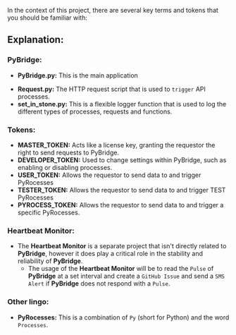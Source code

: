 In the context of this project, there are several key terms and tokens that you should be familiar with:

## Explanation:
### PyBridge:
- **PyBridge.py:** This is the main application
* **Request.py:** The HTTP request script that is used to ``trigger`` API processes.
* **set_in_stone.py:** This is a flexible logger function that is used to log the different types of processes, requests and functions.

### Tokens:
- **MASTER_TOKEN:** Acts like a license key, granting the requestor the right to send requests to PyBridge.
- **DEVELOPER_TOKEN:** Used to change settings within PyBridge, such as enabling or disabling processes.
- **USER_TOKEN:** Allows the requestor to send data to and trigger PyRocesses
- **TESTER_TOKEN:** Allows the requestor to send data to and trigger TEST PyRocesses
- **PYROCESS_TOKEN:** Allows the requestor to send data to and trigger a specific PyRocesses.

### Heartbeat Monitor:
* The **Heartbeat Monitor** is a separate project that isn't directly related to **PyBridge**, however it does play a critical role in the stability and reliability of **PyBridge**.
	* The usage of the **Heartbeat Monitor** will be to read the ``Pulse`` of **PyBridge** at a set interval and create a ``GitHub Issue`` and send a ``SMS Alert`` if **PyBridge** does not respond with a ``Pulse``.

### Other lingo:
* **PyRocesses:** This is a combination of ``Py`` (short for Python) and the word ``Processes``.